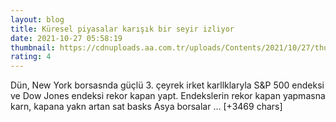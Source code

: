 ```yaml
--- 
layout: blog
title: Küresel piyasalar karışık bir seyir izliyor
date: 2021-10-27 05:58:19
thumbnail: https://cdnuploads.aa.com.tr/uploads/Contents/2021/10/27/thumbs_b_c_a5cb31a29abceed2d59879c76ad3db62.jpg
rating: 4
---
```

Dün, New York borsasnda güçlü 3. çeyrek irket karllklaryla S&amp;P 500 endeksi ve Dow Jones endeksi rekor kapan yapt. Endekslerin rekor kapan yapmasna karn, kapana yakn artan sat basks Asya borsalar … [+3469 chars]